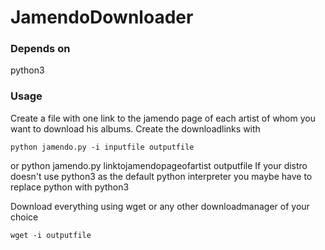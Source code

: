 # JamendoDownloader
### Depends on
python3

### Usage
Create a file with one link to the jamendo page of each artist of whom you want to download his albums. Create the downloadlinks with

    python jamendo.py -i inputfile outputfile
or
   python jamendo.py linktojamendopageofartist outputfile
If your distro doesn't use python3 as the default python interpreter you maybe have to replace python with python3

Download everything using wget or any other downloadmanager of your choice

    wget -i outputfile
